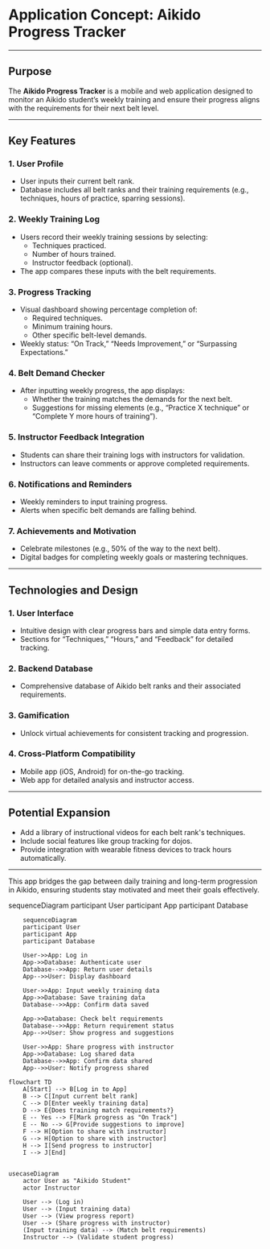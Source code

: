 # Application Concept: **Aikido Progress Tracker**

---

## **Purpose**  
The **Aikido Progress Tracker** is a mobile and web application designed to monitor an Aikido student’s weekly training and ensure their progress aligns with the requirements for their next belt level.

---

## **Key Features**

### 1. **User Profile**
- User inputs their current belt rank.
- Database includes all belt ranks and their training requirements (e.g., techniques, hours of practice, sparring sessions).

### 2. **Weekly Training Log**
- Users record their weekly training sessions by selecting:
  - Techniques practiced.
  - Number of hours trained.
  - Instructor feedback (optional).
- The app compares these inputs with the belt requirements.

### 3. **Progress Tracking**
- Visual dashboard showing percentage completion of:
  - Required techniques.
  - Minimum training hours.
  - Other specific belt-level demands.
- Weekly status: “On Track,” “Needs Improvement,” or “Surpassing Expectations.”

### 4. **Belt Demand Checker**
- After inputting weekly progress, the app displays:
  - Whether the training matches the demands for the next belt.
  - Suggestions for missing elements (e.g., “Practice X technique” or “Complete Y more hours of training”).

### 5. **Instructor Feedback Integration**
- Students can share their training logs with instructors for validation.
- Instructors can leave comments or approve completed requirements.

### 6. **Notifications and Reminders**
- Weekly reminders to input training progress.
- Alerts when specific belt demands are falling behind.

### 7. **Achievements and Motivation**
- Celebrate milestones (e.g., 50% of the way to the next belt).
- Digital badges for completing weekly goals or mastering techniques.

---

## **Technologies and Design**

### 1. **User Interface**
- Intuitive design with clear progress bars and simple data entry forms.
- Sections for “Techniques,” “Hours,” and “Feedback” for detailed tracking.

### 2. **Backend Database**
- Comprehensive database of Aikido belt ranks and their associated requirements.

### 3. **Gamification**
- Unlock virtual achievements for consistent tracking and progression.

### 4. **Cross-Platform Compatibility**
- Mobile app (iOS, Android) for on-the-go tracking.
- Web app for detailed analysis and instructor access.

---

## **Potential Expansion**
- Add a library of instructional videos for each belt rank's techniques.
- Include social features like group tracking for dojos.
- Provide integration with wearable fitness devices to track hours automatically.

---

This app bridges the gap between daily training and long-term progression in Aikido, ensuring students stay motivated and meet their goals effectively.




sequenceDiagram
    participant User
    participant App
    participant Database
````mermaid
    sequenceDiagram
    participant User
    participant App
    participant Database

    User->>App: Log in
    App->>Database: Authenticate user
    Database-->>App: Return user details
    App-->>User: Display dashboard

    User->>App: Input weekly training data
    App->>Database: Save training data
    Database-->>App: Confirm data saved

    App->>Database: Check belt requirements
    Database-->>App: Return requirement status
    App-->>User: Show progress and suggestions

    User->>App: Share progress with instructor
    App->>Database: Log shared data
    Database-->>App: Confirm data shared
    App-->>User: Notify progress shared

````
````mermaid
flowchart TD
    A[Start] --> B[Log in to App]
    B --> C[Input current belt rank]
    C --> D[Enter weekly training data]
    D --> E{Does training match requirements?}
    E -- Yes --> F[Mark progress as "On Track"]
    E -- No --> G[Provide suggestions to improve]
    F --> H[Option to share with instructor]
    G --> H[Option to share with instructor]
    H --> I[Send progress to instructor]
    I --> J[End]


````
````mermaid
usecaseDiagram
    actor User as "Aikido Student"
    actor Instructor

    User --> (Log in)
    User --> (Input training data)
    User --> (View progress report)
    User --> (Share progress with instructor)
    (Input training data) --> (Match belt requirements)
    Instructor --> (Validate student progress)


````
